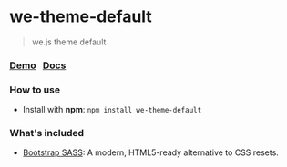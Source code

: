 # we-theme-default
> we.js theme default

### [Demo](https://wejs.github.io/we-theme-default) &nbsp; [Docs](http://docs.wejs.org/theme/default)

### How to use

- Install with **npm**:
```npm install we-theme-default ```

### What's included
- [Bootstrap SASS](http://getbootstrap.com/css/#sass): A modern, HTML5-ready alternative to CSS resets.

